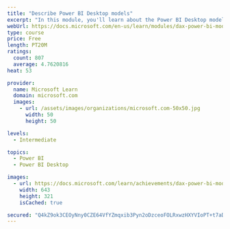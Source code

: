 ```yaml
---
title: "Describe Power BI Desktop models"
excerpt: "In this module, you'll learn about the Power BI Desktop model structure, star schema design basics, analytics queries, and report visual configuration. This module provides a strong foundation on which you can learn to optimize model designs and add model calculations."
webUrl: https://docs.microsoft.com/en-us/learn/modules/dax-power-bi-models/
type: course
price: Free
length: PT20M
ratings:
  count: 807
  average: 4.7620816
heat: 53

provider:
  name: Microsoft Learn
  domain: microsoft.com
  images:
    - url: /assets/images/organizations/microsoft.com-50x50.jpg
      width: 50
      height: 50

levels:
  - Intermediate

topics:
  - Power BI
  - Power BI Desktop

images:
  - url: https://docs.microsoft.com/learn/achievements/dax-power-bi-models-social.png
    width: 643
    height: 321
    isCached: true

secured: "Q4kZ9ok3CEOyNny0CZE64VfYZmqxib3Pyn2oDzceoFOLRxwzHXYVIoPT+t7aDiHB5LGWEvKdAfEAn9r/3colghS6R02n7lHVLJ9l/5GVMkMYnwmNwASQtePe/PcufAWJNmAVspGGCr9ZnJdri5XoZ6v3FPdnbb1NjCz7xeU5fTB9P84EzJNQwPtaFA+jqbDPcraJxr5uLz6mF+z0FB40IyqLccQjAQbF+3SoDh4KuQYwf7sHR39GvZgXGxBNv7zygU2HKws9MjwQhMqRYf61crqBcGwpsUaKpXbWl0cdFC9pQLb+2yjzPamd8DeyE7uwOVnk9bsKFvYuEvZTYuvsL8L5QZO/OIznHTpfNqkyMd3IJ7MyZ96msxkMJNglCHUM6MW6BkkRCnfa12UhmPOpRGBbzwlt7mvBCf96ol2HMbY=;hXXV00BBX6hTRohRysYiqQ=="
---
```


